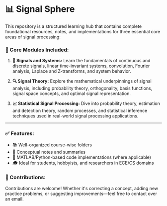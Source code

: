 # 📊 Signal Sphere

This repository is a structured learning hub that contains complete foundational resources, notes, and implementations for three essential core areas of signal processing:

### 🧱 Core Modules Included:

1. **📘 Signals and Systems:**
   Learn the fundamentals of continuous and discrete signals, linear time-invariant systems, convolution, Fourier analysis, Laplace and Z-transforms, and system behavior.

2. **🔍 Signal Theory:**
   Explore the mathematical underpinnings of signal analysis, including probability theory, orthogonality, basis functions, signal space concepts, and optimal signal representation.

3. **📈 Statistical Signal Processing:**
   Dive into probability theory, estimation and detection theory, random processes, and statistical inference techniques used in real-world signal processing applications.


---

### ✅ Features:

* 📚 Well-organized course-wise folders
* 📝 Conceptual notes and summaries
* 📂 MATLAB/Python-based code implementations (where applicable)
* 🎓 Ideal for students, hobbyists, and researchers in ECE/CS domains


### 🤝 Contributions:

Contributions are welcome! Whether it's correcting a concept, adding new practice problems, or suggesting improvements—feel free to contact over an email.
